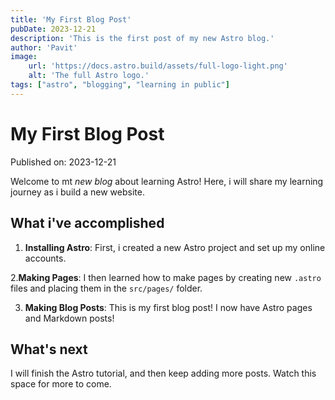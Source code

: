 ```yaml
---
title: 'My First Blog Post'
pubDate: 2023-12-21
description: 'This is the first post of my new Astro blog.'
author: 'Pavit'
image:
    url: 'https://docs.astro.build/assets/full-logo-light.png'
    alt: 'The full Astro logo.'
tags: ["astro", "blogging", "learning in public"]
---
```


# My First Blog Post

Published on: 2023-12-21

Welcome to mt _new blog_ about learning Astro! Here, i will share my learning journey as i build a new website.

## What i've accomplished

1. **Installing Astro**: First, i created a new Astro project and set up my online accounts.

2.**Making Pages**: I then learned how to make pages by creating new `.astro` files and placing them in the `src/pages/` folder.

3. **Making Blog Posts**: This is my first blog post! I now have Astro pages and Markdown posts!

## What's next

I will finish the Astro tutorial, and then keep adding more posts. Watch this space for more to come.